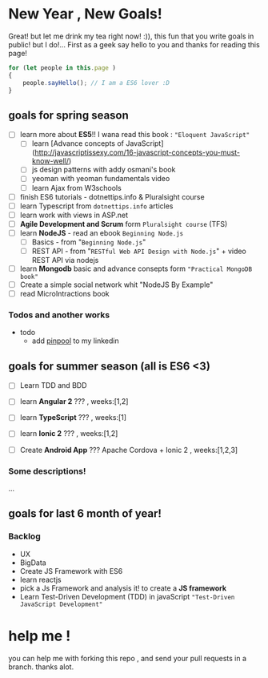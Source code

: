 # New Year , New Goals!
Great! but let me drink my tea right now! :)), this fun that you write goals in public! but I do!...
First as a geek say hello to you and thanks for reading this page!
```js
for (let people in this.page )
{
	people.sayHello(); // I am a ES6 lover :D
}
```

## goals for spring season

- [ ]  learn more about __ES5__!! I wana read this book : `"Eloquent JavaScript"`	 
	- [ ] learn [Advance concepts of JavaScript] (http://javascriptissexy.com/16-javascript-concepts-you-must-know-well/)
	- [ ] js design patterns with addy osmani's book
	- [ ] yeoman with yeoman fundamentals video
	- [ ] learn Ajax from W3schools
- [ ] finish ES6 tutorials - dotnettips.info & Pluralsight course
- [ ] learn Typescript from `dotnettips.info` articles
- [ ] learn work with views in ASP.net
- [ ] **Agile Development and Scrum** form `Pluralsight course` (TFS)
- [ ] learn **NodeJS** - read an ebook  `Beginning Node.js`
	- [ ] Basics - from "`Beginning Node.js`"
	- [ ] REST API - from "`RESTful Web API Design with Node.js`" + video REST API via nodejs

- [ ] learn **Mongodb** basic and advance consepts form `"Practical MongoDB book"`
- [ ] Create a simple social  network  whit "NodeJS By Example"
- [ ] read MicroIntractions book 

### Todos and another works
- todo
    -   add [pinpool](http://pinpool.ir) to my linkedin

## goals for summer season (all is ES6  <3)

- [ ] Learn TDD and BDD
- [ ] learn **Angular 2** ???	, weeks:[1,2]
- [ ] learn **TypeScript**  ???	, weeks:[1]
- [ ] learn **Ionic   2** ???	, weeks:[1,2]
- [ ] Create **Android App** ??? Apache Cordova + Ionic 2	, weeks:[1,2,3]		


### Some descriptions!
...

## goals for last 6 month of year!
### Backlog
- UX
- BigData
- Create JS Framework with ES6
- learn reactjs
- pick a Js Framework and analysis it! to create a **JS framework**
- Learn Test-Driven Development (TDD)  in javaScript `"Test-Driven JavaScript Development"`

# help me !
you can help me with forking this repo , and send your pull requests in a branch. thanks alot.
